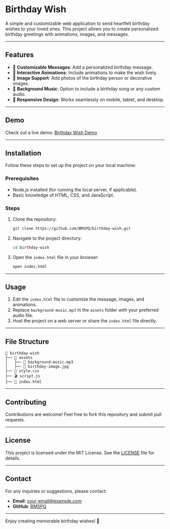 # Birthday Wish

A simple and customizable web application to send heartfelt birthday wishes to your loved ones. This project allows you to create personalized birthday greetings with animations, images, and messages.

---

## Features

- 🎉 **Customizable Messages**: Add a personalized birthday message.
- 🎂 **Interactive Animations**: Include animations to make the wish lively.
- 📸 **Image Support**: Add photos of the birthday person or decorative images.
- 🎵 **Background Music**: Option to include a birthday song or any custom audio.
- 🌟 **Responsive Design**: Works seamlessly on mobile, tablet, and desktop.

---

## Demo

Check out a live demo: [Birthday Wish Demo](#)

---

## Installation

Follow these steps to set up the project on your local machine:

### Prerequisites
- Node.js installed (for running the local server, if applicable).
- Basic knowledge of HTML, CSS, and JavaScript.

### Steps
1. Clone the repository:
   ```bash
   git clone https://github.com/BMSPQ/birthday-wish.git
   ```
2. Navigate to the project directory:
   ```bash
   cd birthday-wish
   ```
3. Open the `index.html` file in your browser:
   ```bash
   open index.html
   ```

---

## Usage

1. Edit the `index.html` file to customize the message, images, and animations.
2. Replace `background-music.mp3` in the `assets` folder with your preferred audio file.
3. Host the project on a web server or share the `index.html` file directly.

---

## File Structure

```
📁 birthday-wish
├── 📁 assets
│   ├── 🎵 background-music.mp3
│   ├── 📸 birthday-image.jpg
├── 🎨 style.css
├── 🎬 script.js
├── 📄 index.html
```

---

## Contributing

Contributions are welcome! Feel free to fork this repository and submit pull requests.

---

## License

This project is licensed under the MIT License. See the [LICENSE](LICENSE) file for details.

---

## Contact

For any inquiries or suggestions, please contact:
- **Email**: your-email@example.com
- **GitHub**: [BMSPQ](https://github.com/BMSPQ)

---

Enjoy creating memorable birthday wishes! 🎉
